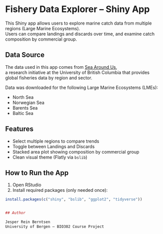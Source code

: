 # Fishery Data Explorer – Shiny App

This Shiny app allows users to explore marine catch data from multiple regions (Large Marine Ecosystems).  
Users can compare landings and discards over time, and examine catch composition by commercial group.

## Data Source

The data used in this app comes from [Sea Around Us](https://www.seaaroundus.org),  
a research initiative at the University of British Columbia that provides global fisheries data by region and sector.

Data was downloaded for the following Large Marine Ecosystems (LMEs):  
- North Sea  
- Norwegian Sea  
- Barents Sea  
- Baltic Sea

## Features

- Select multiple regions to compare trends
- Toggle between Landings and Discards
- Stacked area plot showing composition by commercial group
- Clean visual theme (Flatly via `bslib`)

## How to Run the App

1. Open RStudio
2. Install required packages (only needed once):

```r
install.packages(c("shiny", "bslib", "ggplot2", "tidyverse"))


## Author

Jesper Rein Berntsen  
University of Bergen – BIO302 Course Project